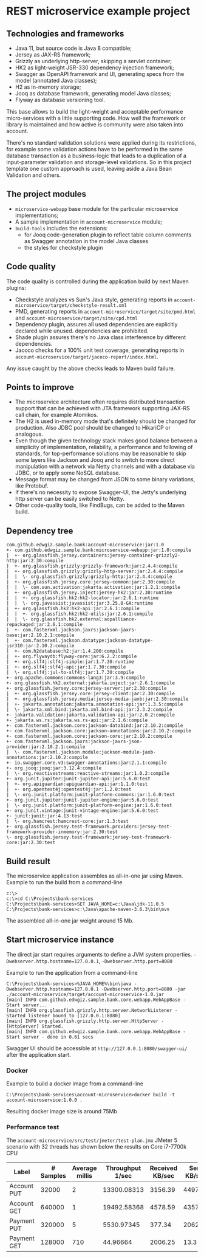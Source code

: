 # REST microservice example project

## Technologies and frameworks 

* Java 11, but source code is Java 8 compatible; 
* Jersey as JAX-RS framework;
* Grizzly as underlying http-server, skipping a servlet container;
* HK2 as light-weight JSR-330 dependency injection framework;
* Swagger as OpenAPI framework and UI, generating specs from the model (annotated Java classes);
* H2 as in-memory storage;
* Jooq as database framework, generating model Java classes;
* Flyway as database versioning tool.

This base allows to build the light-weight and acceptable performance micro-services with
a little supporting code.
How well the framework or library is maintained and how active is community were also taken
into account.

There's no standard validation solutions were applied during its restrictions,
for example some validation actions have to be performed in the same database transaction
as a business-logic that leads to a duplication of a input-parameter validation and 
storage-level validations. So in this project template one custom approach is used, leaving
aside a Java Bean Validation and others.

## The project modules 
* `microservice-webapp` base module for the particular microservice implementations;
* A sample implementation in `account-microservice` module;
* `build-tools` includes the extensions:
  * for Jooq code-generation plugin to reflect table column comments as Swagger annotation in 
  the model Java classes
  * the styles for checkstyle plugin

## Code quality
The code quality is controlled during the application build by next Maven plugins:
* Checkstyle analyzes vs Sun's Java style, generating reports in
  `account-microservice/target/checkstyle-result.xml`
* PMD, generating reports in `account-microservice/target/site/pmd.html` and
  `account-microservice/target/site/cpd.html`
* Dependency plugin, assures all used dependencies are explicitly declared while unused. 
  dependencies are prohibited.  
* Shade plugin assures there's no Java class interference by different dependencies.
* Jacoco checks for a 100% unit test coverage, generating reports in 
  `account-microservice/target/jacoco-report/index.html`.

Any issue caught by the above checks leads to Maven build failure.  

## Points to improve
* The microservice architecture often requires distributed transaction support that can be
  achieved with JTA framework supporting JAX-RS call chain, for example Atomikos.
* The H2 is used in-memory mode that's definitely should be changed for production. Also JDBC
  pool should be changed to HikariCP or analogous.  
* Even though the given technology stack makes good balance between a simplicity of implementation,
  reliability, a performance and following of standards, for top-performance solutions may be 
  reasonable to skip some layers like Jackson and Jooq and to switch to more direct manipulation
  with a network via Netty channels and with a database via JDBC, or to apply some NoSQL database.
* Message format may be changed from JSON to some binary variations, like Protobuf.  
* If there's no necessity to expose Swagger-UI, the Jetty's underlying http server can be easily
  switched to Netty. 
* Other code-quality tools, like FindBugs, can be added to the Maven build.
 

## Dependency tree  
``` 
com.github.edwgiz.sample.bank:account-microservice:jar:1.0
+- com.github.edwgiz.sample.bank:microservice-webapp:jar:1.0:compile
|  +- org.glassfish.jersey.containers:jersey-container-grizzly2-http:jar:2.30:compile
|  +- org.glassfish.grizzly:grizzly-framework:jar:2.4.4:compile
|  +- org.glassfish.grizzly:grizzly-http-server:jar:2.4.4:compile
|  |  \- org.glassfish.grizzly:grizzly-http:jar:2.4.4:compile
|  +- org.glassfish.jersey.core:jersey-common:jar:2.30:compile
|  |  \- com.sun.activation:jakarta.activation:jar:1.2.1:compile
|  +- org.glassfish.jersey.inject:jersey-hk2:jar:2.30:runtime
|  |  +- org.glassfish.hk2:hk2-locator:jar:2.6.1:runtime
|  |  \- org.javassist:javassist:jar:3.25.0-GA:runtime
|  +- org.glassfish.hk2:hk2-api:jar:2.6.1:compile
|  |  +- org.glassfish.hk2:hk2-utils:jar:2.6.1:compile
|  |  \- org.glassfish.hk2.external:aopalliance-repackaged:jar:2.6.1:compile
|  +- com.fasterxml.jackson.jaxrs:jackson-jaxrs-base:jar:2.10.2.1:compile
|  +- com.fasterxml.jackson.datatype:jackson-datatype-jsr310:jar:2.10.2:compile
|  +- com.h2database:h2:jar:1.4.200:compile
|  +- org.flywaydb:flyway-core:jar:6.2.2:compile
|  +- org.slf4j:slf4j-simple:jar:1.7.30:runtime
|  +- org.slf4j:slf4j-api:jar:1.7.30:compile
|  \- org.slf4j:jul-to-slf4j:jar:1.7.30:compile
+- org.apache.commons:commons-lang3:jar:3.9:compile
+- org.glassfish.hk2.external:jakarta.inject:jar:2.6.1:compile
+- org.glassfish.jersey.core:jersey-server:jar:2.30:compile
|  +- org.glassfish.jersey.core:jersey-client:jar:2.30:compile
|  +- org.glassfish.jersey.media:jersey-media-jaxb:jar:2.30:compile
|  +- jakarta.annotation:jakarta.annotation-api:jar:1.3.5:compile
|  \- jakarta.xml.bind:jakarta.xml.bind-api:jar:2.3.2:compile
+- jakarta.validation:jakarta.validation-api:jar:2.0.2:compile
+- jakarta.ws.rs:jakarta.ws.rs-api:jar:2.1.6:compile
+- com.fasterxml.jackson.core:jackson-databind:jar:2.10.2:compile
+- com.fasterxml.jackson.core:jackson-annotations:jar:2.10.2:compile
+- com.fasterxml.jackson.core:jackson-core:jar:2.10.2:compile
+- com.fasterxml.jackson.jaxrs:jackson-jaxrs-json-provider:jar:2.10.2.1:compile
|  \- com.fasterxml.jackson.module:jackson-module-jaxb-annotations:jar:2.10.2:compile
+- io.swagger.core.v3:swagger-annotations:jar:2.1.1:compile
+- org.jooq:jooq:jar:3.12.4:compile
|  \- org.reactivestreams:reactive-streams:jar:1.0.2:compile
+- org.junit.jupiter:junit-jupiter-api:jar:5.6.0:test
|  +- org.apiguardian:apiguardian-api:jar:1.1.0:test
|  +- org.opentest4j:opentest4j:jar:1.2.0:test
|  \- org.junit.platform:junit-platform-commons:jar:1.6.0:test
+- org.junit.jupiter:junit-jupiter-engine:jar:5.6.0:test
|  \- org.junit.platform:junit-platform-engine:jar:1.6.0:test
+- org.junit.vintage:junit-vintage-engine:jar:5.6.0:test
+- junit:junit:jar:4.13:test
|  \- org.hamcrest:hamcrest-core:jar:1.3:test
+- org.glassfish.jersey.test-framework.providers:jersey-test-framework-provider-inmemory:jar:2.30:test
\- org.glassfish.jersey.test-framework:jersey-test-framework-core:jar:2.30:test
```

## Build result
The microservice application assembles as all-in-one jar using Maven.
Example to run the build from a command-line
```
c:\>
c:\>cd C:\Projects\bank-services
C:\Projects\bank-services>SET JAVA_HOME=c:\Java\jdk-11.0.5
C:\Projects\bank-services>c:\Java\apache-maven-3.6.3\bin\mvn
```
The assembled all-in-one jar weight around 15 Mb.
 
## Start microservice instance
The direct jar start requires arguments to define a JVM system properties. 
`-Dwebserver.http.hostname=127.0.0.1`, `-Dwebserver.http.port=8080`

Example to run the application from a command-line
```
C:\Projects\bank-services>%JAVA_HOME%\bin\java -Dwebserver.http.hostname=127.0.0.1 -Dwebserver.http.port=8080 -jar ./account-microservice/target/account-microservice-1.0.jar
[main] INFO com.github.edwgiz.sample.bank.core.webapp.WebAppBase - Start server...
[main] INFO org.glassfish.grizzly.http.server.NetworkListener - Started listener bound to [127.0.0.1:8080]
[main] INFO org.glassfish.grizzly.http.server.HttpServer - [HttpServer] Started.
[main] INFO com.github.edwgiz.sample.bank.core.webapp.WebAppBase - Start server - done in 0.61 secs
```

Swagger UI should be accessible at `http://127.0.0.1:8080/swagger-ui/` after the application start.

### Docker

Example to build a docker image from a command-line
```
C:\Projects\bank-services\account-microservice>docker build -t account-microservice:1.0.0 .
```
Resulting docker image size is around 75Mb

### Performance test

The `account-microservice/src/test/jmeter/test-plan.jmx` JMeter 5 scenario with 32 threads has shown 
below the results on Core i7-7700k CPU

Label|# Samples|Average millis|Throughput 1/sec|Received KB/sec|Sent KB/sec
---|---|---|---|---|---
Account PUT|32000|2|13300.08313|3156.39|4497.95
Account GET|640000|1|19492.58368|4578.59|4357.15
Payment PUT|320000|5|5530.97345|377.34|2062.15
Payment GET|128000|710|44.96664|2006.25|13.3